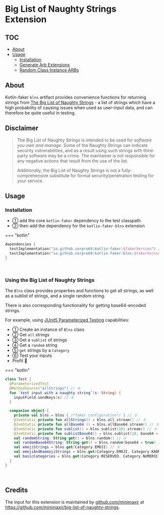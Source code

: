 ---
---

# Big List of Naughty Strings Extension

## TOC

- [About](#about)
- [Usage](#usage)
  - [Installation](#installation)
  - [Generate Arb Extensions](#generate-arb-extensions)
  - [Random Class Instance ARBs](#random-class-instance-arb)

## About

Kotlin-faker `blns` artifact provides convenience functions for returning strings from [The Big List of Naughty Strings](https://github.com/minimaxir/big-list-of-naughty-strings) - a list of strings which have a high probability of causing issues when used as user-input data, and can therefore be quite useful in testing.

## Disclaimer

> The Big List of Naughty Strings is intended to be used for _software you own and manage_. Some of the Naughty Strings can indicate security vulnerabilities, and as a result using such strings with third-party software may be a crime. The maintainer is not responsible for any negative actions that result from the use of the list.
>
> Additionally, the Big List of Naughty Strings is not a fully-comprehensive substitute for formal security/penetration testing for your service.

## Usage

### Installation

- ① add the core `kotlin-faker` dependency to the test classpath
- ② then add the dependency for the `kotlin-faker-blns` extension



=== "kotlin"


```kotlin
dependencies {
  testImplementation("io.github.serpro69:kotlin-faker:$fakerVersion") // ①
  testImplementation("io.github.serpro69:kotlin-faker-blns:$fakerVersion") // ②
}
```








<br>

### Using the Big List of Naughty Strings

The `Blns` class provides properties and functions to get all strings, as well as a sublist of strings, and a single random string.

There is also corresponding functionality for getting base64-encoded strings.

For example, using [JUnit5 Parameterized Testing](https://junit.org/junit5/docs/current/user-guide/#writing-tests-parameterized-tests) capabilities:

- ① Create an instance of `Blns` class
- ② Get `all` strings
- ③ Get a `sublist` of strings
- ④ Get a `random` string
- ⑤ `get` strings by a `Category`
- ⑥ Test your inputs
- Profit 💸



=== "kotlin"


```kotlin
class Test {
  @ParameterizedTest
  @MethodSource("allStrings") // ⑥
  fun `test input with a naughty string`(s: String) {
    inputField.sendKeys(s) // ⑥
  }

  companion object {
    private val blns = blns { /*faker configuration*/ } // ① 
    @JvmStatic private fun allStrings() = blns.all.stream() // ②
    @JvmStatic private fun allBase64 () = blns.allBase64.stream() // ②
    @JvmStatic private fun sublist() = blns.sublist(10).stream() // ③
    @JvmStatic private fun sublistBase64() = blns.sublist(10, base64 = true).stream() // ③
    val randomString: String get() = blns.random() // ④
    val randomBase64String: String get() = blns.random(base64 = true) // ④
    val emojiStrings = blns.get(Category.EMOJI) // ⑤
    val emojiAndKaomojiStrings = blns.get(Category.EMOJI, Category.KAOMOJI) // ⑤
    val basicCategories = blns.get(Category.RESERVED, Category.NUMERIC, Category.SPECIAL) // ⑤
  }
}
```








<br>

## Credits

The input for this extension is maintained by [github.com/minimaxir](https://github.com/minimaxir) at https://github.com/minimaxir/big-list-of-naughty-strings.
